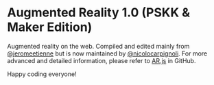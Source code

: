 # Augmented Reality 1.0 (PSKK & Maker Edition)
Augmented reality on the web. Compiled and edited mainly from [@jeromeetienne](https://github.com/jeromeetienne) but is now maintained by [@nicolocarpignoli](https://github.com/nicolocarpignoli). 
For more advanced and detailed information, please refer to [AR.js](https://github.com/AR-js-org/AR.js) in GitHub.

Happy coding everyone!
